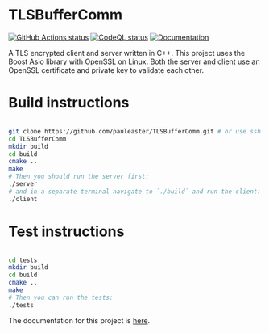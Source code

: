 <p align="left">
  <h1>TLSBufferComm</h1>
  <a href="https://github.com/pauleaster/encrypted_buffer_cpp/actions/workflows/ci.yml"><img alt="GitHub Actions status" src="https://github.com/pauleaster/encrypted_buffer_cpp/actions/workflows/ci.yml/badge.svg"></a>
  <a href="https://github.com/pauleaster/encrypted_buffer_cpp/actions/workflows/codeql.yml"><img alt="CodeQL status" src="https://github.com/pauleaster/encrypted_buffer_cpp/actions/workflows/codeql.yml/badge.svg"></a>
  <a href="https://pauleaster.dev/TLSBufferComm/"><img alt="Documentation" src="https://img.shields.io/badge/documentation-view-blue"></a>
</p>

A TLS encrypted client and server written in C++. This project uses the Boost Asio library with OpenSSL on Linux. Both the server and client use an OpenSSL certificate and private key to validate each other.

# Build instructions

```bash

git clone https://github.com/pauleaster/TLSBufferComm.git # or use ssh
cd TLSBufferComm
mkdir build
cd build
cmake ..
make
# Then you should run the server first:
./server
# and in a separate terminal navigate to `./build` and run the client:
./client
```

# Test instructions

```bash

cd tests
mkdir build
cd build
cmake ..
make
# Then you can run the tests:
./tests
```

The documentation for this project is [here](https://pauleaster.dev/TLSBufferComm/).
